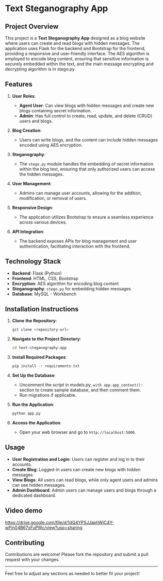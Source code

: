 # Text Steganography App

## Project Overview

This project is a **Text Steganography App** designed as a blog website where users can create and read blogs with hidden messages. The application uses Flask for the backend and Bootstrap for the frontend, providing a responsive and user-friendly interface. The AES algorithm is employed to encode blog content, ensuring that sensitive information is securely embedded within the text, and the main message encrypting and decrypting algorithm is in stego.py.

## Features

1. **User Roles**:
   - **Agent User**: Can view blogs with hidden messages and create new blogs containing secret information.
   - **Admin**: Has full control to create, read, update, and delete (CRUD) users and blogs.

2. **Blog Creation**:
   - Users can write blogs, and the content can include hidden messages encoded using AES encryption.

3. **Steganography**:
   - The `stego.py` module handles the embedding of secret information within the blog text, ensuring that only authorized users can access the hidden messages.

4. **User Management**:
   - Admins can manage user accounts, allowing for the addition, modification, or removal of users.

5. **Responsive Design**:
   - The application utilizes Bootstrap to ensure a seamless experience across various devices.

6. **API Integration**:
   - The backend exposes APIs for blog management and user authentication, facilitating interaction with the frontend.
  
## Technology Stack

- **Backend**: Flask (Python)
- **Frontend**: HTML, CSS, Bootstrap
- **Encryption**: AES algorithm for encoding blog content
- **Steganography**: `stego.py` for embedding hidden messages
- **Database**: MySQL - Workbench

## Installation Instructions

1. **Clone the Repository**:
   ```bash
   git clone <repository-url>
   ```

2. **Navigate to the Project Directory**:
   ```bash
   cd text-steganography-app
   ```

3. **Install Required Packages**:
   ```bash
   pip install -r requirements.txt
   ```

4. **Set Up the Database**:
   - Uncomment the script in models.py, `with app.app_context():` section to create sample database, and then comment them.
   - Run migrations if applicable.

5. **Run the Application**:
   ```bash
   python app.py
   ```

6. **Access the Application**:
   - Open your web browser and go to `http://localhost:5000`.

## Usage

- **User Registration and Login**: Users can register and log in to their accounts.
- **Create Blog**: Logged-in users can create new blogs with hidden messages.
- **View Blogs**: All users can read blogs, while only agent users and admins can see hidden messages.
- **Admin Dashboard**: Admin users can manage users and blogs through a dedicated dashboard.

## Video demo

https://drive.google.com/file/d/1dQ4YPSJJaphWjC4Y-wPjn04B67xFuPWc/view?usp=sharing

## Contributing

Contributions are welcome! Please fork the repository and submit a pull request with your changes.

---

Feel free to adjust any sections as needed to better fit your project!

